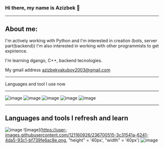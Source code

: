 ### Hi there, my name is Azizbek 👋

---

About me:
---

I'm actively working with Python and I'm interested in creation (bots, server part(backend))
I'm also interested in working with other programmists to get expirience.

I'm learning dgango, C++, backend tecnologies.

My gmail address azizbekyakubov2003@gmail.com

---

Languages and tool I use now

---

![image](https://user-images.githubusercontent.com/121160926/236700278-6ebf5431-04cf-48ab-bb45-152f40d212cf.png)
![image](https://user-images.githubusercontent.com/121160926/236700296-4428e208-b249-4014-8dcc-94b7bc1a166e.png)
![image](https://user-images.githubusercontent.com/121160926/236700309-66f98ddb-0f16-48c3-b057-eed765c35259.png)
![image](https://user-images.githubusercontent.com/121160926/236700354-8c8d5c4f-937d-45a5-a656-7b9d11ebe23c.png)
![image](https://user-images.githubusercontent.com/121160926/236700530-366e82f2-8095-495b-bf20-3aca02840423.png)

---

Languages and tools I refresh and learn
---
![image](https://user-images.githubusercontent.com/121160926/236700377-ea7f8134-08bb-4ebd-8c80-0306c42e2ece.png)
![image](https://user-images.githubusercontent.com/121160926/236700515-3c31541a-6241-4da5-93c1-bf739fe6ac8e.png, "height" = '40px', "width" = '40px')
![image](https://user-images.githubusercontent.com/121160926/236700539-418251b8-ea21-4cda-a1b4-73d3af64c953.png)

